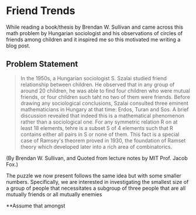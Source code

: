 # Friend Trends 

While reading a book/thesis by Brendan W. Sullivan and came across this math problem by Hungarian sociologist and his observations of circles of friends among children and it inspired me so this motivated me writing a blog post. 

## Problem Statement 

 > In the 1950s, a Hungarian sociologist S. Szalai studied friend relationship between children. He observed that in any group of around 20 children, he was able to find four children who were mutual friends, or four children such taht no two of them were friends. Before drawing any sociological conclusions, Szalai consulted three eminent 
 > mathematicians in Hungary at that time: Erdos, Turan and Sos. A brief discussion revealed that indeed this is a mathematical phenomenon rather than a sociological one. For any symmetric relation R on at least 18 elements, tehre is a subset S of 4 elements such that R contains either all pairs in S or none of them. This fact is a special case of 
 > Ramsey's theorem proved in 1930, the foundation of Ramset theory which developed later into a rich area of combinatorics.

(By Brendan W. Sullivan, and Quoted from lecture notes by MIT Prof. Jacob Fox.)

The puzzle we now present follows the same idea but with some smaller numbers. Specifically, we are interested in investigating the smallest size of a group of people that necessitates a subgroup of three people that are all mutually friends or all mutually enemies 

**Assume that amongst 
